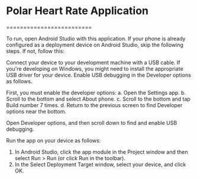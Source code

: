# Polar Heart Rate Application
=========================

To run, open Android Studio with this application. If your phone is already configured as a deployment device on Android Studio, skip the following steps. If not, follow this:

Connect your device to your development machine with a USB cable. If you're developing on Windows, you might need to install the appropriate USB driver for your device. Enable USB debugging in the Developer options as follows.

First, you must enable the developer options:
a. Open the Settings app.
b. Scroll to the bottom and select About phone.
c. Scroll to the bottom and tap Build number 7 times.
d. Return to the previous screen to find Developer options near the bottom.

Open Developer options, and then scroll down to find and enable USB debugging.

Run the app on your device as follows:

1. In Android Studio, click the app module in the Project window and then select Run > Run (or click Run in the toolbar).
2. In the Select Deployment Target window, select your device, and click OK.